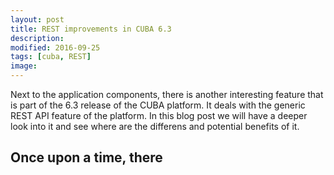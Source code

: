 ```yaml
---
layout: post
title: REST improvements in CUBA 6.3
description:
modified: 2016-09-25
tags: [cuba, REST]
image:
---
```


Next to the application components, there is another interesting feature that is part of the 6.3 release of the CUBA platform. It deals with the generic REST API feature of the platform. In this blog post we will have a deeper look into it and see where are the differens and potential benefits of it.

<!-- more -->

## Once upon a time, there
